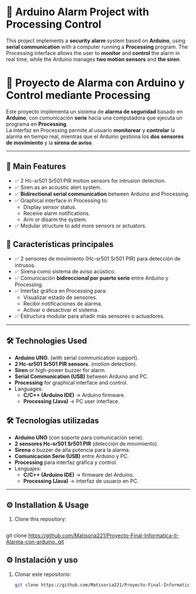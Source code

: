 # 🚨 Arduino Alarm Project with Processing Control

This project implements a **security alarm** system based on **Arduino**, using **serial communication** with a computer running a **Processing** program.
The Processing interface allows the user to **monitor** and **control** the alarm in real time, while the Arduino manages **two motion sensors** and **the siren**.

# 🚨 Proyecto de Alarma con Arduino y Control mediante Processing

Este proyecto implementa un sistema de **alarma de seguridad** basado en **Arduino**, con comunicación **serie** hacia una computadora que ejecuta un programa en **Processing**.  
La interfaz en Processing permite al usuario **monitorear** y **controlar** la alarma en tiempo real, mientras que el Arduino gestiona los **dos sensores de movimiento** y la **sirena de aviso**.

---

## 📌 Main Features
- ✅ 2 Hc-sr501 Sr501 PIR motion sensors for intrusion detection.
- ✅ Siren as an acoustic alert system.
- ✅ **Bidirectional serial communication** between Arduino and Processing.
- ✅ Graphical interface in Processing to:
  - Display sensor status.
  - Receive alarm notifications.
  - Arm or disarm the system.
- ✅ Modular structure to add more sensors or actuators.

## 📌 Características principales
- ✅ 2 sensores de movimiento (Hc-sr501 Sr501 PIR) para detección de intrusos.  
- ✅ Sirena como sistema de aviso acústico.  
- ✅ Comunicación **bidireccional por puerto serie** entre Arduino y Processing.  
- ✅ Interfaz gráfica en Processing para:  
  - Visualizar estado de sensores.  
  - Recibir notificaciones de alarma.  
  - Activar o desactivar el sistema.  
- ✅ Estructura modular para añadir más sensores o actuadores.  

---

## 🛠️ Technologies Used
  - **Arduino UNO.** (with serial communication support).
  - **2 Hc-sr501 Sr501 PIR sensors.** (motion detection).
  - **Siren** or high-power buzzer for alarm.
  - **Serial Communication (USB)** between Arduino and PC.
  - **Processing** for graphical interface and control.
  - Languages:
    - **C/C++ (Arduino IDE)** → Arduino firmware.
    - **Processing (Java)** → PC user interface.

## 🛠️ Tecnologías utilizadas
- **Arduino UNO** (con soporte para comunicación serie).  
- **2 sensores Hc-sr501 Sr501 PIR** (detección de movimiento).  
- **Sirena** o buzzer de alta potencia para la alarma.  
- **Comunicación Serie (USB)** entre Arduino y PC.  
- **Processing** para interfaz gráfica y control.  
- Lenguajes:  
  - **C/C++ (Arduino IDE)** → firmware del Arduino.  
  - **Processing (Java)** → interfaz de usuario en PC.  

---
## ⚙️ Installation & Usage
1. Clone this repository:
   ```bash
  git clone https://github.com/Matisoria221/Proyecto-Final-Informatica-II-Alarma-con-arduino..git
## ⚙️ Instalación y uso
1. Clonar este repositorio:
   ```bash
   git clone https://github.com/Matisoria221/Proyecto-Final-Informatica-II-Alarma-con-arduino..git
